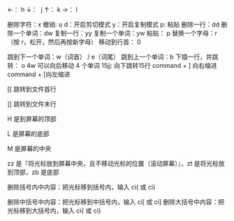 ←： h
↓：  j
↑： k
→： l

删除字符：x
撤销: u
d：开启剪切模式
y：开启复制模式
p: 粘贴
删除一行：dd
删除一个单词：dw
复制一行：yy
复制一个单词：yw
粘贴： p
替换一个字母：r （按 r，松开，然后再按新字母）
移动到行首： 0

跳到下一个单词：w（词首） / e（词尾）
跳到上一个单词：b
下插一行，并跳转： o
4w 可以向后移动 4 个单词
15jj: 向下跳转15行
command + ] 向右缩进
command + [向左缩进

\[\[ 跳转到文件首行 

]] 跳转到文件末行

H 是到屏幕的顶部

L 是屏幕的底部

M 是屏幕的中央

zz 是『将光标放到屏幕中央，且不移动光标的位置（滚动屏幕）』，zt 是将光标放到顶部，zb 是底部

删除括号内中内容：把光标移到括号内，输入 ci( 或 ci)

删除中括号中内容：把光标移到中括号内，输入 ci\[ 或 ci\]
删除大括号中内容：把光标移到大括号内，输入 ci\{ 或 ci\}